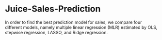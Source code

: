 # Juice-Sales-Prediction
In order to find the best prediction model for sales, we compare four different models, namely multiple
linear regression (MLR) estimated by OLS, stepwise regression, LASSO, and Ridge regression.
